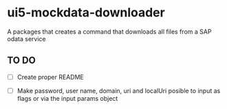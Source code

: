# ui5-mockdata-downloader

A packages that creates a command that downloads all files from a SAP odata service

## TO DO

* [ ] Create proper README
* [ ] Make password, user name, domain, uri and localUri posible to input as flags or via the input params object

